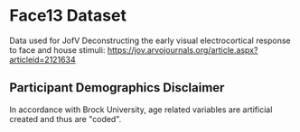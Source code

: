 # Face13 Dataset

Data used for JofV Deconstructing the early visual electrocortical response to face and house stimuli:
https://jov.arvojournals.org/article.aspx?articleid=2121634

## Participant Demographics Disclaimer

In accordance with Brock University, age related variables are artificial created and thus are "coded".
